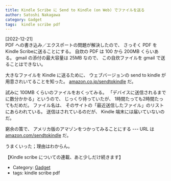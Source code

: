 ```yaml
---
title: Kindle Scribe に Send to Kindle (on Web) でファイルを送る
author: Satoshi Nakagawa
category: Gadget
tags:  kindle scribe pdf
---
```


[2022-12-21]  
 PDF への書き込み／エクスポートの問題が解決したので、
さっそく PDF をKindle Scribeに送ることにする。
自炊の PDF は 100 から 200MB くらいある。
gmail の添付の最大容量は 25MB なので、
この自炊ファイルを gmail で送ることはできない。

 大きなファイルを Kindle に送るために、
ウェブバージョンの send to kindle が用意されいてることを知った。
[amazon.co.jp/sendtokindle](https://amazon.co.jp/sendtokindle) だ。

 試みに 100MB くらいのファイルをおくってみる。
「デバイスに送信されるまでに数分かかる」というので、
じっくり待っていたが、
1時間たっても2時間たってもだめだ。
ファイル名は、
そのサイトの「最近送信したファイル」のリストにあらわれている。
送信はされているのだが、
Kindle 端末には届いていないのだ。

 窮余の策で、
アメリカ版のアマゾンをつかってみることにする ---
URL は
[amazon.com/sendtokindle](https://amazon.com/sendtokindle) だ。

 うまくいった；理由はわからん。

 【Kindle scribe についての連載、あと少しだけ続きます】

- Category: [Gadget](/categories.html#Gadget)
- tags:  kindle scribe pdf
